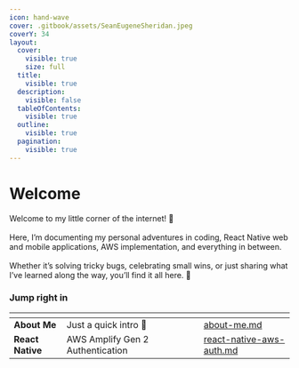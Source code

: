 ```yaml
---
icon: hand-wave
cover: .gitbook/assets/SeanEugeneSheridan.jpeg
coverY: 34
layout:
  cover:
    visible: true
    size: full
  title:
    visible: true
  description:
    visible: false
  tableOfContents:
    visible: true
  outline:
    visible: true
  pagination:
    visible: true
---
```


# Welcome

Welcome to my little corner of the internet! 🎉 \
\
Here, I’m documenting my personal adventures in coding, React Native web and mobile applications, AWS implementation, and everything in between. \
\
Whether it’s solving tricky bugs, celebrating small wins, or just sharing what I’ve learned along the way, you’ll find it all here. 🚀&#x20;

### Jump right in

<table data-view="cards"><thead><tr><th></th><th></th><th data-hidden data-card-cover data-type="files"></th><th data-hidden></th><th data-hidden data-card-target data-type="content-ref"></th></tr></thead><tbody><tr><td><strong>About Me</strong></td><td>Just a quick intro 🙂</td><td></td><td></td><td><a href="readme/about-me.md">about-me.md</a></td></tr><tr><td><strong>React Native</strong></td><td>AWS Amplify Gen 2 Authentication</td><td></td><td></td><td><a href="react-native/react-native-aws-auth.md">react-native-aws-auth.md</a></td></tr></tbody></table>
